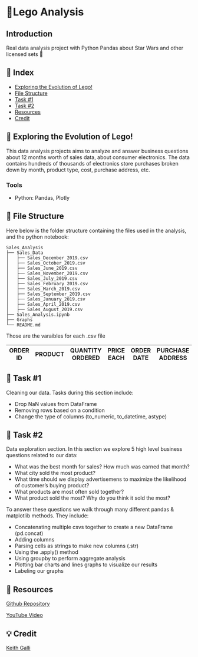 # 🧱Lego Analysis

## Introduction
Real data analysis project with Python Pandas about Star Wars and other licensed sets 🤖 

## 📒 Index
- [Exploring the Evolution of Lego!](#beginner-Exploring_the_Evolution_of_Lego!)
- [File Structure](#file_folder-file-structure)
- [Task #1](#wrench-task-#1)
- [Task #2](#wrench-task-#2)
- [Resources](#💾-resources)
- [Credit](#💡-credit)


##  📄 Exploring the Evolution of Lego!
This data analysis projects aims to analyze and answer business questions about 12 months worth of sales data, about consumer electronics. The data contains hundreds of thousands of electronics store purchases broken down by month, product type, cost, purchase address, etc.

### Tools
- Python: Pandas, Plotly

##  📁 File Structure
Here below is the folder structure containing the files used in the analysis, and the python notebook:

```
Sales_Analysis
├── Sales_Data
│   ├── Sales_December_2019.csv
│   ├── Sales_October_2019.csv
│   ├── Sales_June_2019.csv
│   ├── Sales_November_2019.csv
│   ├── Sales_July_2019.csv
│   ├── Sales_February_2019.csv
│   ├── Sales_March_2019.csv
│   ├── Sales_September_2019.csv
│   ├── Sales_January_2019.csv
│   ├── Sales_April_2019.csv
│   ├── Sales_August_2019.csv
├── Sales_Analysis.ipynb
├── Graphs
└── README.md
```

Those are the varaibles for each .csv file

| ORDER ID | PRODUCT | QUANTITY ORDERED | PRICE EACH | ORDER DATE | PURCHASE ADDRESS 
|----|------------|-------|-------|-------|-------|


##  🔧 Task #1
Cleaning our data. Tasks during this section include:

- Drop NaN values from DataFrame
- Removing rows based on a condition
- Change the type of columns (to_numeric, to_datetime, astype)

##  🔧 Task #2
Data exploration section. In this section we explore 5 high level business questions related to our data:

- What was the best month for sales? How much was earned that month?
- What city sold the most product?
- What time should we display advertisemens to maximize the likelihood of customer’s buying product?
- What products are most often sold together?
- What product sold the most? Why do you think it sold the most?

To answer these questions we walk through many different pandas & matplotlib methods. They include:

- Concatenating multiple csvs together to create a new DataFrame (pd.concat)
- Adding columns
- Parsing cells as strings to make new columns (.str)
- Using the .apply() method
- Using groupby to perform aggregate analysis
- Plotting bar charts and lines graphs to visualize our results
- Labeling our graphs

##  💾 Resources
[Github Repository](https://github.com/KeithGalli/Pandas-Data-Science-Tasks) 

[YouTube Video](https://www.youtube.com/watch?v=eMOA1pPVUc4&t=802s)

## 💡 Credit
[Keith Galli](https://github.com/KeithGalli)

